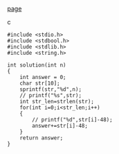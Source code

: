 [page](https://programmers.co.kr/learn/courses/30/lessons/12931)

c

    #include <stdio.h>
    #include <stdbool.h>
    #include <stdlib.h>
    #include <string.h>

    int solution(int n)
    {
        int answer = 0;
        char str[10];
        sprintf(str,"%d",n);
        // printf("%s",str);
        int str_len=strlen(str);
        for(int i=0;i<str_len;i++)
        {
            // printf("%d",str[i]-48);
            answer+=str[i]-48;
        }
        return answer;
    }
